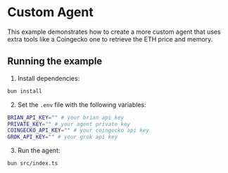 # Custom Agent

This example demonstrates how to create a more custom agent that uses extra tools like a Coingecko one to retrieve the ETH price and memory.

## Running the example

1. Install dependencies:

```bash
bun install
```

2. Set the `.env` file with the following variables:

```bash
BRIAN_API_KEY="" # your brian api key
PRIVATE_KEY="" # your agent private key
COINGECKO_API_KEY="" # your coingecko api key
GROK_API_KEY="" # your grok api key
```

3. Run the agent:

```bash
bun src/index.ts
```
